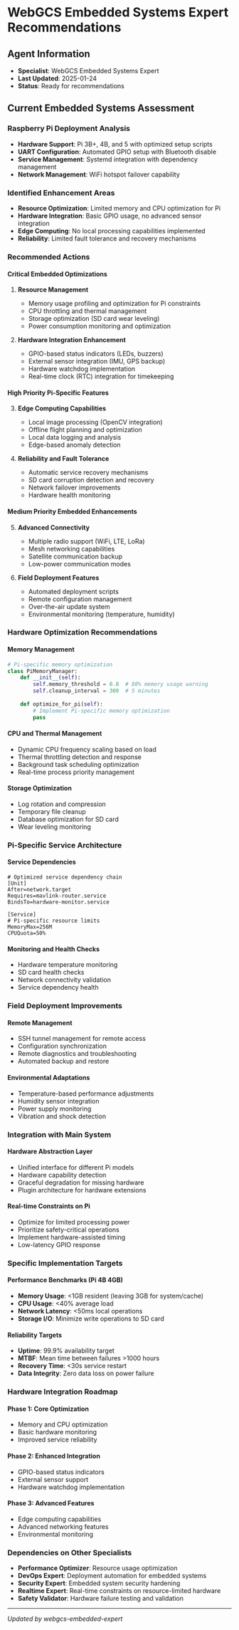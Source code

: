 # WebGCS Embedded Systems Expert Recommendations

## Agent Information
- **Specialist**: WebGCS Embedded Systems Expert
- **Last Updated**: 2025-01-24
- **Status**: Ready for recommendations

## Current Embedded Systems Assessment

### Raspberry Pi Deployment Analysis
- **Hardware Support**: Pi 3B+, 4B, and 5 with optimized setup scripts
- **UART Configuration**: Automated GPIO setup with Bluetooth disable
- **Service Management**: Systemd integration with dependency management
- **Network Management**: WiFi hotspot failover capability

### Identified Enhancement Areas
- **Resource Optimization**: Limited memory and CPU optimization for Pi
- **Hardware Integration**: Basic GPIO usage, no advanced sensor integration
- **Edge Computing**: No local processing capabilities implemented
- **Reliability**: Limited fault tolerance and recovery mechanisms

### Recommended Actions

#### Critical Embedded Optimizations
1. **Resource Management**
   - Memory usage profiling and optimization for Pi constraints
   - CPU throttling and thermal management
   - Storage optimization (SD card wear leveling)
   - Power consumption monitoring and optimization

2. **Hardware Integration Enhancement**
   - GPIO-based status indicators (LEDs, buzzers)
   - External sensor integration (IMU, GPS backup)
   - Hardware watchdog implementation
   - Real-time clock (RTC) integration for timekeeping

#### High Priority Pi-Specific Features
3. **Edge Computing Capabilities**
   - Local image processing (OpenCV integration)
   - Offline flight planning and optimization
   - Local data logging and analysis
   - Edge-based anomaly detection

4. **Reliability and Fault Tolerance**
   - Automatic service recovery mechanisms
   - SD card corruption detection and recovery
   - Network failover improvements
   - Hardware health monitoring

#### Medium Priority Embedded Enhancements
5. **Advanced Connectivity**
   - Multiple radio support (WiFi, LTE, LoRa)
   - Mesh networking capabilities
   - Satellite communication backup
   - Low-power communication modes

6. **Field Deployment Features**
   - Automated deployment scripts
   - Remote configuration management
   - Over-the-air update system
   - Environmental monitoring (temperature, humidity)

### Hardware Optimization Recommendations

#### Memory Management
```python
# Pi-specific memory optimization
class PiMemoryManager:
    def __init__(self):
        self.memory_threshold = 0.8  # 80% memory usage warning
        self.cleanup_interval = 300  # 5 minutes
    
    def optimize_for_pi(self):
        # Implement Pi-specific memory optimization
        pass
```

#### CPU and Thermal Management
- Dynamic CPU frequency scaling based on load
- Thermal throttling detection and response
- Background task scheduling optimization
- Real-time process priority management

#### Storage Optimization
- Log rotation and compression
- Temporary file cleanup
- Database optimization for SD card
- Wear leveling monitoring

### Pi-Specific Service Architecture

#### Service Dependencies
```systemd
# Optimized service dependency chain
[Unit]
After=network.target
Requires=mavlink-router.service
BindsTo=hardware-monitor.service

[Service]
# Pi-specific resource limits
MemoryMax=256M
CPUQuota=50%
```

#### Monitoring and Health Checks
- Hardware temperature monitoring
- SD card health checks
- Network connectivity validation
- Service dependency health

### Field Deployment Improvements

#### Remote Management
- SSH tunnel management for remote access
- Configuration synchronization
- Remote diagnostics and troubleshooting
- Automated backup and restore

#### Environmental Adaptations
- Temperature-based performance adjustments
- Humidity sensor integration
- Power supply monitoring
- Vibration and shock detection

### Integration with Main System

#### Hardware Abstraction Layer
- Unified interface for different Pi models
- Hardware capability detection
- Graceful degradation for missing hardware
- Plugin architecture for hardware extensions

#### Real-time Constraints on Pi
- Optimize for limited processing power
- Prioritize safety-critical operations
- Implement hardware-assisted timing
- Low-latency GPIO response

### Specific Implementation Targets

#### Performance Benchmarks (Pi 4B 4GB)
- **Memory Usage**: <1GB resident (leaving 3GB for system/cache)
- **CPU Usage**: <40% average load
- **Network Latency**: <50ms local operations
- **Storage I/O**: Minimize write operations to SD card

#### Reliability Targets
- **Uptime**: 99.9% availability target
- **MTBF**: Mean time between failures >1000 hours
- **Recovery Time**: <30s service restart
- **Data Integrity**: Zero data loss on power failure

### Hardware Integration Roadmap

#### Phase 1: Core Optimization
- Memory and CPU optimization
- Basic hardware monitoring
- Improved service reliability

#### Phase 2: Enhanced Integration
- GPIO-based status indicators
- External sensor support
- Hardware watchdog implementation

#### Phase 3: Advanced Features
- Edge computing capabilities
- Advanced networking features
- Environmental monitoring

### Dependencies on Other Specialists
- **Performance Optimizer**: Resource usage optimization
- **DevOps Expert**: Deployment automation for embedded systems
- **Security Expert**: Embedded system security hardening
- **Realtime Expert**: Real-time constraints on resource-limited hardware
- **Safety Validator**: Hardware failure testing and validation

---
*Updated by webgcs-embedded-expert*
